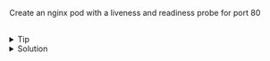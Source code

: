Create an nginx pod with a liveness and readiness probe for port 80

<br>

<details>
<summary>Tip</summary>
Relevant Documentation [Probes](https://kubernetes.io/docs/tasks/configure-pod-container/configure-liveness-readiness-startup-probes/)

Answer file can be found at /answers/readiness-pod.yaml
</details>

<details>
<summary>Solution</summary>

Create this yaml file and then run kubectl create -f ```filename```

```plain 
apiVersion: v1
kind: Pod
metadata:
  name: nginx
  labels:
    run: nginx
spec:
  containers:
  - name: nginx
    image: nginx:latest
    readinessProbe:
      httpGet:
        path: /
        port: 80
      initialDelaySeconds: 5
      periodSeconds: 5
    livenessProbe:
      httpGet:
        path: /
        port: 80
```

Verify that the pod starts correctly
```plain
kubectl get pods nginx
```{{exec}}

View the Liveness and Readiness status in pod description
```plain
kubectl describe pods nginx
```{{exec}}

</details>